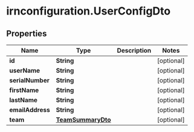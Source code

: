 # irnconfiguration.UserConfigDto

## Properties

Name | Type | Description | Notes
------------ | ------------- | ------------- | -------------
**id** | **String** |  | [optional] 
**userName** | **String** |  | [optional] 
**serialNumber** | **String** |  | [optional] 
**firstName** | **String** |  | [optional] 
**lastName** | **String** |  | [optional] 
**emailAddress** | **String** |  | [optional] 
**team** | [**TeamSummaryDto**](TeamSummaryDto.md) |  | [optional] 


